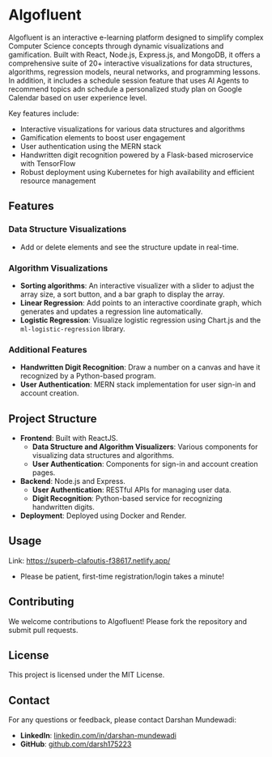 
# Algofluent

Algofluent is an interactive e-learning platform designed to simplify complex Computer Science concepts through dynamic visualizations and gamification. Built with React, Node.js, Express.js, and MongoDB, it offers a comprehensive suite of 20+ interactive visualizations for data structures, algorithms, regression models, neural networks, and programming lessons. In addition, it includes a schedule session feature that uses AI Agents to recommend topics adn schedule a personalized study plan on Google Calendar based on user experience level.

Key features include:
- Interactive visualizations for various data structures and algorithms
- Gamification elements to boost user engagement
- User authentication using the MERN stack
- Handwritten digit recognition powered by a Flask-based microservice with TensorFlow
- Robust deployment using Kubernetes for high availability and efficient resource management


## Features

### Data Structure Visualizations
-  Add or delete elements and see the structure update in real-time.

### Algorithm Visualizations
- **Sorting algorithms**: An interactive visualizer with a slider to adjust the array size, a sort button, and a bar graph to display the array.
- **Linear Regression**: Add points to an interactive coordinate graph, which generates and updates a regression line automatically.
- **Logistic Regression**: Visualize logistic regression using Chart.js and the `ml-logistic-regression` library.

### Additional Features
- **Handwritten Digit Recognition**: Draw a number on a canvas and have it recognized by a Python-based program.
- **User Authentication**: MERN stack implementation for user sign-in and account creation.

## Project Structure

- **Frontend**: Built with ReactJS.
  - **Data Structure and Algorithm Visualizers**: Various components for visualizing data structures and algorithms.
  - **User Authentication**: Components for sign-in and account creation pages.
- **Backend**: Node.js and Express.
  - **User Authentication**: RESTful APIs for managing user data.
  - **Digit Recognition**: Python-based service for recognizing handwritten digits.
- **Deployment**: Deployed using Docker and Render.



## Usage

Link: https://superb-clafoutis-f38617.netlify.app/
- Please be patient, first-time registration/login takes a minute!

## Contributing

We welcome contributions to Algofluent! Please fork the repository and submit pull requests.

## License

This project is licensed under the MIT License.

## Contact

For any questions or feedback, please contact Darshan Mundewadi:
- **LinkedIn**: [linkedin.com/in/darshan-mundewadi](https://www.linkedin.com/in/darshan-mundewadi)
- **GitHub**: [github.com/darsh175223](https://github.com/darsh175223)

